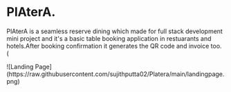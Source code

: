 <h1>PlAterA.</h1>
<p>PlAterA is a seamless reserve dining which made for full stack development mini project and it's a basic table booking application in restuarants and hotels.After booking confirmation it generates the QR code and invoice too. (</p>
![Landing Page](https://raw.githubusercontent.com/sujithputta02/Platera/main/landingpage.png)





